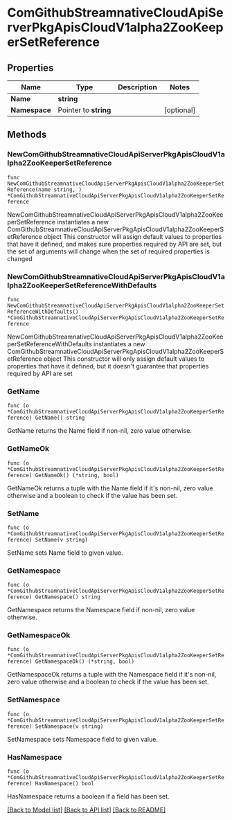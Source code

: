 # ComGithubStreamnativeCloudApiServerPkgApisCloudV1alpha2ZooKeeperSetReference

## Properties

Name | Type | Description | Notes
------------ | ------------- | ------------- | -------------
**Name** | **string** |  | 
**Namespace** | Pointer to **string** |  | [optional] 

## Methods

### NewComGithubStreamnativeCloudApiServerPkgApisCloudV1alpha2ZooKeeperSetReference

`func NewComGithubStreamnativeCloudApiServerPkgApisCloudV1alpha2ZooKeeperSetReference(name string, ) *ComGithubStreamnativeCloudApiServerPkgApisCloudV1alpha2ZooKeeperSetReference`

NewComGithubStreamnativeCloudApiServerPkgApisCloudV1alpha2ZooKeeperSetReference instantiates a new ComGithubStreamnativeCloudApiServerPkgApisCloudV1alpha2ZooKeeperSetReference object
This constructor will assign default values to properties that have it defined,
and makes sure properties required by API are set, but the set of arguments
will change when the set of required properties is changed

### NewComGithubStreamnativeCloudApiServerPkgApisCloudV1alpha2ZooKeeperSetReferenceWithDefaults

`func NewComGithubStreamnativeCloudApiServerPkgApisCloudV1alpha2ZooKeeperSetReferenceWithDefaults() *ComGithubStreamnativeCloudApiServerPkgApisCloudV1alpha2ZooKeeperSetReference`

NewComGithubStreamnativeCloudApiServerPkgApisCloudV1alpha2ZooKeeperSetReferenceWithDefaults instantiates a new ComGithubStreamnativeCloudApiServerPkgApisCloudV1alpha2ZooKeeperSetReference object
This constructor will only assign default values to properties that have it defined,
but it doesn't guarantee that properties required by API are set

### GetName

`func (o *ComGithubStreamnativeCloudApiServerPkgApisCloudV1alpha2ZooKeeperSetReference) GetName() string`

GetName returns the Name field if non-nil, zero value otherwise.

### GetNameOk

`func (o *ComGithubStreamnativeCloudApiServerPkgApisCloudV1alpha2ZooKeeperSetReference) GetNameOk() (*string, bool)`

GetNameOk returns a tuple with the Name field if it's non-nil, zero value otherwise
and a boolean to check if the value has been set.

### SetName

`func (o *ComGithubStreamnativeCloudApiServerPkgApisCloudV1alpha2ZooKeeperSetReference) SetName(v string)`

SetName sets Name field to given value.


### GetNamespace

`func (o *ComGithubStreamnativeCloudApiServerPkgApisCloudV1alpha2ZooKeeperSetReference) GetNamespace() string`

GetNamespace returns the Namespace field if non-nil, zero value otherwise.

### GetNamespaceOk

`func (o *ComGithubStreamnativeCloudApiServerPkgApisCloudV1alpha2ZooKeeperSetReference) GetNamespaceOk() (*string, bool)`

GetNamespaceOk returns a tuple with the Namespace field if it's non-nil, zero value otherwise
and a boolean to check if the value has been set.

### SetNamespace

`func (o *ComGithubStreamnativeCloudApiServerPkgApisCloudV1alpha2ZooKeeperSetReference) SetNamespace(v string)`

SetNamespace sets Namespace field to given value.

### HasNamespace

`func (o *ComGithubStreamnativeCloudApiServerPkgApisCloudV1alpha2ZooKeeperSetReference) HasNamespace() bool`

HasNamespace returns a boolean if a field has been set.


[[Back to Model list]](../README.md#documentation-for-models) [[Back to API list]](../README.md#documentation-for-api-endpoints) [[Back to README]](../README.md)


